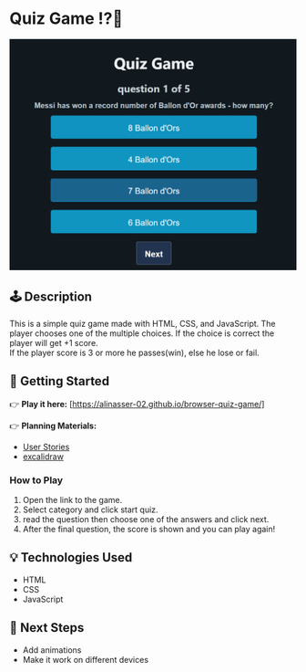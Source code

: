 # Quiz Game ⁉️🧠

![Game Screenshot](./assets/quiz-game.png)

## 🕹️ Description

This is a simple quiz game made with HTML, CSS, and JavaScript.
The player chooses one of the multiple choices. If the choice is correct the player will get +1 score.  
If the player score is 3 or more he passes(win), else he lose or fail.

## 🚀 Getting Started

👉 **Play it here:** [https://alinasser-02.github.io/browser-quiz-game/]

👉 **Planning Materials:**

- [User Stories](./planning/user-stories.md)
- [excalidraw](./planning/excalidraw.png)

### How to Play

1. Open the link to the game.
2. Select category and click start quiz.
3. read the question then choose one of the answers and click next.
4. After the final question, the score is shown and you can play again!

## 💡 Technologies Used

- HTML
- CSS
- JavaScript

## 🚧 Next Steps

- Add animations
- Make it work on different devices
